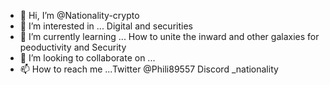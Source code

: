- 👋 Hi, I’m @Nationality-crypto
- 👀 I’m interested in ... Digital and securities
- 🌱 I’m currently learning ... How to unite the inward and other galaxies for peoductivity and Security
- 💞️ I’m looking to collaborate on ...
- 📫 How to reach me ...Twitter @Phili89557 Discord _nationality

<!---
Nationality-crypto/Nationality-crypto is a ✨ special ✨ repository because its `README.md` (this file) appears on your GitHub profile.
You can click the Preview link to take a look at your changes.
--->

